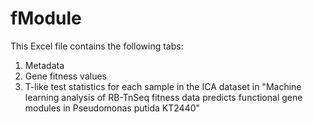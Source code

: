 # fModule
This Excel file contains the following tabs:
1. Metadata
2. Gene fitness values
3. T-like test statistics
for each sample in the ICA dataset in "Machine learning analysis of RB-TnSeq fitness data predicts functional gene modules in Pseudomonas putida KT2440"
